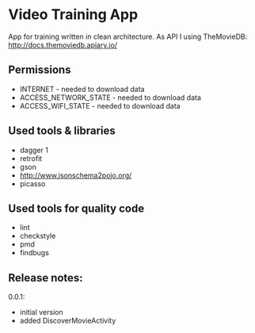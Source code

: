 # Video Training App
App for training written in clean architecture.
As API I using TheMovieDB: http://docs.themoviedb.apiary.io/

## Permissions
- INTERNET - needed to download data
- ACCESS_NETWORK_STATE - needed to download data
- ACCESS_WIFI_STATE - needed to download data

## Used tools & libraries
- dagger 1
- retrofit
- gson
- http://www.jsonschema2pojo.org/
- picasso

## Used tools for quality code
- lint
- checkstyle
- pmd
- findbugs

## Release notes:

0.0.1:
- initial version
- added DiscoverMovieActivity